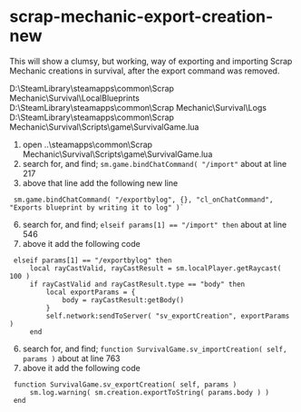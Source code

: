 # scrap-mechanic-export-creation-new

This will show a clumsy, but working, way of exporting and importing Scrap Mechanic creations in survival, after the export command was removed.

D:\SteamLibrary\steamapps\common\Scrap Mechanic\Survival\LocalBlueprints
D:\SteamLibrary\steamapps\common\Scrap Mechanic\Survival\Logs
D:\SteamLibrary\steamapps\common\Scrap Mechanic\Survival\Scripts\game\SurvivalGame.lua

1.  open ..\steamapps\common\Scrap Mechanic\Survival\Scripts\game\SurvivalGame.lua
2.  search for, and find; `sm.game.bindChatCommand( "/import"` about at line 217
3.  above that line add the following new line
   ```
	sm.game.bindChatCommand( "/exportbylog", {}, "cl_onChatCommand", "Exports blueprint by writing it to log" )`
```

6.  search for, and find; `elseif params[1] == "/import" then` about at line 546
7.  above it add the following code
   ```
	elseif params[1] == "/exportbylog" then
		local rayCastValid, rayCastResult = sm.localPlayer.getRaycast( 100 )
		if rayCastValid and rayCastResult.type == "body" then
			local exportParams = {
				body = rayCastResult:getBody()
			}
			self.network:sendToServer( "sv_exportCreation", exportParams )
		end
```

6.  search for, and find; `function SurvivalGame.sv_importCreation( self, params )` about at line 763
7.  above it add the following code
   ```
	function SurvivalGame.sv_exportCreation( self, params )
		sm.log.warning( sm.creation.exportToString( params.body ) )
	end
```
